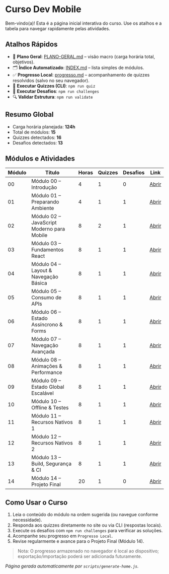 # Curso Dev Mobile

Bem-vindo(a)! Esta é a página inicial interativa do curso. Use os atalhos e a tabela para navegar rapidamente pelas atividades.

## Atalhos Rápidos
- 📘 **Plano Geral**: [PLANO-GERAL.md](PLANO-GERAL.md) – visão macro (carga horária total, objetivos).
- 🗂 **Índice Automatizado**: [INDEX.md](INDEX.md) – lista simples de módulos.
- ✅ **Progresso Local**: [progresso.md](progresso.md) – acompanhamento de quizzes resolvidos (salvo no seu navegador).
- 🧪 **Executar Quizzes (CLI)**: `npm run quiz`
- 🧩 **Executar Desafios**: `npm run challenges`
- 🔍 **Validar Estrutura**: `npm run validate`

## Resumo Global
- Carga horária planejada: **124h**
- Total de módulos: **15**
- Quizzes detectados: **16**
- Desafios detectados: **13**

## Módulos e Atividades

| Módulo | Título | Horas | Quizzes | Desafios | Link |
|--------|--------|-------|---------|----------|------|
| 00 | Módulo 00 – Introdução | 4 | 1 | 0 | [Abrir](./00-introducao.md) |
| 01 | Módulo 01 – Preparando Ambiente | 4 | 1 | 1 | [Abrir](./01-ambiente.md) |
| 02 | Módulo 02 – JavaScript Moderno para Mobile | 8 | 2 | 1 | [Abrir](./02-js-moderno.md) |
| 03 | Módulo 03 – Fundamentos React | 8 | 1 | 1 | [Abrir](./03-react-fundamentos.md) |
| 04 | Módulo 04 – Layout & Navegação Básica | 8 | 1 | 1 | [Abrir](./04-layout-navegacao.md) |
| 05 | Módulo 05 – Consumo de APIs | 8 | 1 | 1 | [Abrir](./05-consumo-apis.md) |
| 06 | Módulo 06 – Estado Assíncrono & Forms | 8 | 1 | 1 | [Abrir](./06-estado-forms.md) |
| 07 | Módulo 07 – Navegação Avançada | 8 | 1 | 1 | [Abrir](./07-navegacao-avancada.md) |
| 08 | Módulo 08 – Animações & Performance | 8 | 1 | 1 | [Abrir](./08-animacoes-performance.md) |
| 09 | Módulo 09 – Estado Global Escalável | 8 | 1 | 1 | [Abrir](./09-estado-global.md) |
| 10 | Módulo 10 – Offline & Testes | 8 | 1 | 1 | [Abrir](./10-offline-testes.md) |
| 11 | Módulo 11 – Recursos Nativos 1 | 8 | 1 | 1 | [Abrir](./11-recursos-nativos-1.md) |
| 12 | Módulo 12 – Recursos Nativos 2 | 8 | 1 | 1 | [Abrir](./12-recursos-nativos-2.md) |
| 13 | Módulo 13 – Build, Segurança & CI | 8 | 1 | 1 | [Abrir](./13-build-seguranca-ci.md) |
| 14 | Módulo 14 – Projeto Final | 20 | 1 | 0 | [Abrir](./14-projeto-final.md) |

## Como Usar o Curso
1. Leia o conteúdo do módulo na ordem sugerida (ou navegue conforme necessidade).
2. Responda aos quizzes diretamente no site ou via CLI (respostas locais).
3. Execute os desafios com `npm run challenges` para verificar as soluções.
4. Acompanhe seu progresso em `Progresso Local`.
5. Revise regularmente e avance para o Projeto Final (Módulo 14).

> Nota: O progresso armazenado no navegador é local ao dispositivo; exportação/importação poderá ser adicionada futuramente.

_Página gerada automaticamente por `scripts/generate-home.js`._